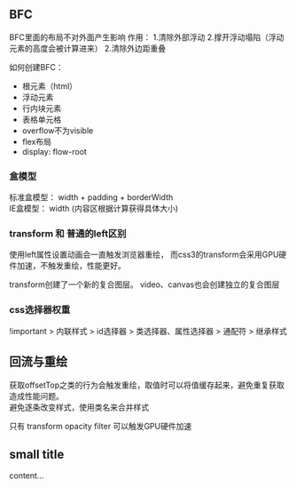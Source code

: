 ## BFC
BFC里面的布局不对外面产生影响
作用：
1.清除外部浮动
2.撑开浮动塌陷（浮动元素的高度会被计算进来）
2.清除外边距重叠

如何创建BFC：
- 根元素（html）
- 浮动元素
- 行内块元素
- 表格单元格
- overflow不为visible
- flex布局
- display: flow-root

### 盒模型
标准盒模型： width + padding + borderWidth  <br/>
IE盒模型：  width (内容区根据计算获得具体大小)  <br/>

### transform 和 普通的left区别

使用left属性设置动画会一直触发浏览器重绘，
而css3的transform会采用GPU硬件加速，不触发重绘，性能更好。

transform创建了一个新的复合图层。
video、canvas也会创建独立的复合图层

### css选择器权重

!important > 内联样式 > id选择器 > 类选择器、属性选择器 > 通配符 > 继承样式


## 回流与重绘
获取offsetTop之类的行为会触发重绘，取值时可以将值缓存起来，避免重复获取造成性能问题。 <br/>
避免逐条改变样式，使用类名来合并样式

只有 transform opacity filter 可以触发GPU硬件加速

## small title
content...

